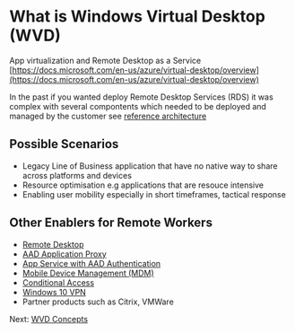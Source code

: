 # What is Windows Virtual Desktop (WVD)
App virtualization and Remote Desktop as a Service
[https://docs.microsoft.com/en-us/azure/virtual-desktop/overview](https://docs.microsoft.com/en-us/azure/virtual-desktop/overview)

In the past if you wanted deploy Remote Desktop Services (RDS) it was complex with several compontents which needed to be deployed and managed by the customer
see [reference architecture](https://docs.microsoft.com/en-us/windows-server/remote/remote-desktop-services/desktop-hosting-logical-architecture)

## Possible Scenarios
* Legacy Line of Business application that have no native way to share across platforms and devices
* Resource optimisation e.g applications that are resouce intensive
* Enabling user mobility especially in short timeframes, tactical response

## Other Enablers for Remote Workers
* [Remote Desktop](https://docs.microsoft.com/en-us/windows/win32/termserv/remote-desktop-protocol)
* [AAD Application Proxy](https://docs.microsoft.com/en-us/azure/active-directory/manage-apps/application-proxy)
* [App Service with AAD Authentication](https://docs.microsoft.com/en-us/azure/app-service/overview-authentication-authorization)
* [Mobile Device Management (MDM)](https://docs.microsoft.com/en-us/mem/)
* [Conditional Access](https://docs.microsoft.com/en-us/azure/active-directory/conditional-access/overview)
* [Windows 10 VPN](https://docs.microsoft.com/en-us/windows/security/identity-protection/vpn/vpn-guide)
* Partner products such as Citrix, VMWare

 Next: [WVD Concepts](./wvd-concepts.md)
